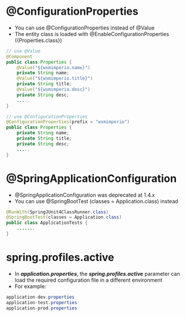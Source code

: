 # @ConfigurationProperties

- You can use @ConfigurationProperties instead of @Value
- The entity class is loaded with @EnableConfigurationProperties ({Properties.class})

```java
// use @Value
@Component
public class Properties {
    @Value("${wxmimperio.name}")
    private String name;
    @Value("${wxmimperio.title}")
    private String title;
    @Value("${wxmimperio.desc}")
    private String desc;
    .....
}
```

```java
// use @ConfigurationProperties
@ConfigurationProperties(prefix = "wxmimperio")
public class Properties {
    private String name;
    private String title;
    private String desc;
    .....
}
```

# @SpringApplicationConfiguration
- @SpringApplicationConfiguration was deprecated at 1.4.x
- You can use @SpringBootTest (classes = Application.class) instead

```java
@RunWith(SpringJUnit4ClassRunner.class)
@SpringBootTest(classes = Application.class)
public class ApplicationTests {
    .......
}
```
# spring.profiles.active

- In ***application.properties***, the ***spring.profiles.active*** parameter can load the required configuration file in a different environment
- For example:

```java
application-dev.properties
application-test.properties
application-prod.properties
```